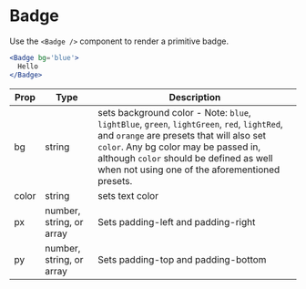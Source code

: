 
# Badge

Use the `<Badge />` component to render a primitive badge.

```.jsx
<Badge bg='blue'>
  Hello
</Badge>
```

Prop | Type | Description
---|---|---
bg | string | sets background color - Note: `blue`, `lightBlue`, `green`, `lightGreen`, `red`, `lightRed`, and `orange` are presets that will also set `color`. Any bg color may be passed in, although `color` should be defined as well when not using one of the aforementioned presets.
color | string | sets text color
px | number, string, or array | Sets padding-left and padding-right
py | number, string, or array | Sets padding-top and padding-bottom
